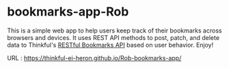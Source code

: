 # bookmarks-app-Rob

This is a simple web app to help users keep track of their bookmarks across browsers and devices. It uses REST API methods to post, patch, and delete data to Thinkful's [RESTful Bookmarks API](https://thinkful-list-api.herokuapp.com/endpoints/bookmarks) based on user behavior. Enjoy!

URL : https://thinkful-ei-heron.github.io/Rob-bookmarks-app/